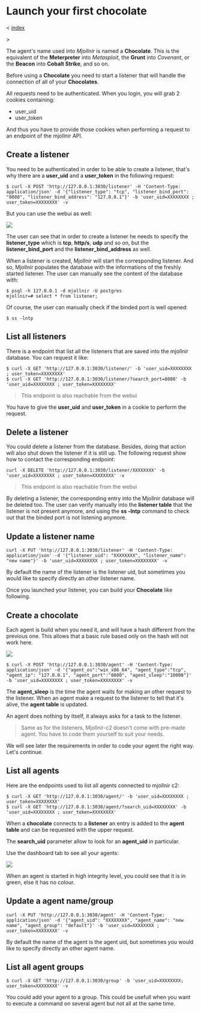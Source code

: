 # Launch your first chocolate

< [index](install-mjollnir-c2.md)

\> 

The agent's name used into _Mjollnir_ is named a **Chocolate**. This is the equivalent of the **Meterpreter** into _Metasploit_, the **Grunt** into _Covenant_, or the **Beacon** into __Cobalt Strike__, and so on.

Before using a **Chocolate**  you need to start a listener that will handle the connection of all of your **Chocolates**.

All requests need to be authenticated. When you login, you will grab 2 cookies containing:
* user\_uid
* user\_token

And thus you have to provide those cookies when performing a request to an endpoint of the mjollnir API.

## Create a listener

You need to be authenticated in order to be able to create a listener, that's why there are a **user_uid** and a **user_token** in the following request:
```
$ curl -X POST 'http://127.0.0.1:3030/listener' -H 'Content-Type: application/json' -d '{"listener_type": "tcp", "listener_bind_port": "8080", "listener_bind_address": "127.0.0.1"}' -b 'user_uid=XXXXXXXX ; user_token=XXXXXXXX' -v
```

But you can use the webui as well:

![](demos/create_listener.gif)

The user can see that in order to create a listener he needs to specify the **listener_type** which is **tcp**, **http/s**, **udp** and so on, but the **listener_bind_port** and the **listener_bind_address** as well.

When a listener is created, Mjollnir will start the corresponding listener. And so, Mjollnir populates the database with the informations of the freshly started listener. The user can manually see the content of the database with:
```
$ psql -h 127.0.0.1 -d mjollnir -U postgres
mjollnir=# select * from listener;
```

Of course, the user can manually check if the binded port is well opened:
```
$ ss -lntp
```

## List all listeners

There is a endpoint that list all the listeners that are saved into the mjollnir database. You can request it like:
```
$ curl -X GET 'http://127.0.0.1:3030/listener/' -b 'user_uid=XXXXXXXX ; user_token=XXXXXXXX' 
$ curl -X GET 'http://127.0.0.1:3030/listener/?search_port=8080' -b 'user_uid=XXXXXXXX ; user_token=XXXXXXXX' 
```

> This endpoint is also reachable from the webui

You have to give the **user_uid** and **user_token** in a cookie to perform the request.

## Delete a listener

You could delete a listener from the database. Besides, doing that action will also shut down the listener if it is still up. The following request show how to contact the corresponding endpoint:
```
curl -X DELETE 'http://127.0.0.1:3030/listener/XXXXXXXX' -b 'user_uid=XXXXXXXX ; user_token=XXXXXXXX' -v
```

> This endpoint is also reachable from the webui

By deleting a listener, the corresponding entry into the Mjollnir database will be deleted too. The user can verify manually into the **listener table** that the listener is not present anymore, and using the **ss -lntp** command to check out that the binded port is not listening anymore.

## Update a listener name
```
curl -X PUT 'http://127.0.0.1:3030/listener' -H 'Content-Type: application/json' -d '{"listener_uid": "XXXXXXXX", "listener_name": "new name"}' -b 'user_uid=XXXXXXXX ; user_token=XXXXXXXX' -v
```

By default the name of the listener is the listener uid, but sometimes you would like to specify directly an other listener name.

Once you launched your listener, you can build your **Chocolate** like following.

## Create a chocolate

Each agent is build when you need it, and will have a hash different from the previous one. This allows that a basic rule based only on the hash will not work here.

![](demos/create_agent.png)

```
$ curl -X POST 'http://127.0.0.1:3030/agent' -H 'Content-Type: application/json' -d '{"agent_os":"win_x86_64", "agent_type":"tcp", "agent_ip": "127.0.0.1", "agent_port":"8080", "agent_sleep":"10000"}' -b 'user_uid=XXXXXXXX ; user_token=XXXXXXXX' -v
```

The **agent_sleep** is the time the agent waits for making an other request to the listener. When an agent make a request to the listener to tell that it's alive, the **agent table** is updated. 

An agent does nothing by itself, it always asks for a task to the listener.

> Same as for the listeners, Mjollnir-c2 doesn't come with pre-made agent. You have to code them yourself to suit your needs.

We will see later the requirements in order to code your agent the right way. Let's continue.

## List all agents

Here are the endpoints used to list all agents connected to mjollnir c2:
```
$ curl -X GET 'http://127.0.0.1:3030/agent/' -b 'user_uid=XXXXXXXX ; user_token=XXXXXXXX' 
$ curl -X GET 'http://127.0.0.1:3030/agent/?search_uid=XXXXXXXX' -b 'user_uid=XXXXXXXX ; user_token=XXXXXXXX'
```

When a **chocolate** connects to a **listener** an entry is added to the **agent table** and can be requested with the upper request.

The **search_uid** parameter allow to look for an **agent_uid** in particular.

Use the dashboard tab to see all your agents:

![](demos/create_agent.png)

When an agent is started in high integrity level, you could see that it is in green, else it has no colour.

## Update a agent name/group

```
curl -X PUT 'http://127.0.0.1:3030/agent' -H 'Content-Type: application/json' -d '{"agent_uid": "XXXXXXXX", "agent_name": "new name", "agent_group": "default"}' -b 'user_uid=XXXXXXXX ; user_token=XXXXXXXX' -v
```
By default the name of the agent is the agent uid, but sometimes you would like to specify directly an other agent name. 

## List all agent groups

```
$ curl -X GET 'http://127.0.0.1:3030/group' -b 'user_uid=XXXXXXXX; user_token=XXXXXXXX' -v
```

You could add your agent to a group. This could be usefull when you want to execute a command on several agent but not all at the same time.
